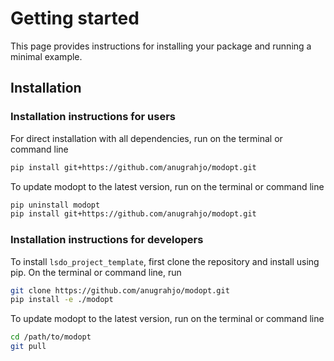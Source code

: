 # Getting started
This page provides instructions for installing your package 
and running a minimal example.

## Installation

### Installation instructions for users
For direct installation with all dependencies, run on the terminal or command line
```sh
pip install git+https://github.com/anugrahjo/modopt.git
```
To update modopt to the latest version, run on the terminal or command line
```sh
pip uninstall modopt
pip install git+https://github.com/anugrahjo/modopt.git
```

### Installation instructions for developers
To install `lsdo_project_template`, first clone the repository and install using pip.
On the terminal or command line, run
```sh
git clone https://github.com/anugrahjo/modopt.git
pip install -e ./modopt
```
To update modopt to the latest version, run on the terminal or command line
```sh
cd /path/to/modopt
git pull
```